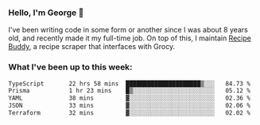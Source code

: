 ### Hello, I'm George 👋

I've been writing code in some form or another since I was about 8 years old, and recently made it my full-time job. On top of this, I maintain [Recipe Buddy](https://github.com/georgegebbett/recipe-buddy), a recipe scraper that interfaces with Grocy.  

<!--
**georgegebbett/georgegebbett** is a ✨ _special_ ✨ repository because its `README.md` (this file) appears on your GitHub profile.

Here are some ideas to get you started:

- 🔭 I’m currently working on ...
- 🌱 I’m currently learning ...
- 👯 I’m looking to collaborate on ...
- 🤔 I’m looking for help with ...
- 💬 Ask me about ...
- 📫 How to reach me: ...
- 😄 Pronouns: ...
- ⚡ Fun fact: ...
-->

### What I've been up to this week:
<!--START_SECTION:waka-->

```txt
TypeScript       22 hrs 58 mins  █████████████████████▒░░░   84.73 %
Prisma           1 hr 23 mins    █▒░░░░░░░░░░░░░░░░░░░░░░░   05.12 %
YAML             38 mins         ▓░░░░░░░░░░░░░░░░░░░░░░░░   02.36 %
JSON             33 mins         ▓░░░░░░░░░░░░░░░░░░░░░░░░   02.06 %
Terraform        32 mins         ▓░░░░░░░░░░░░░░░░░░░░░░░░   02.02 %
```

<!--END_SECTION:waka-->
